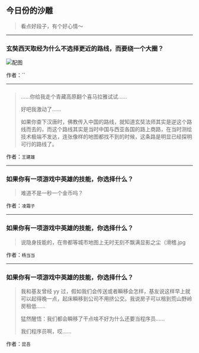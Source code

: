 ## 今日份的沙雕

> 看点好段子，有个好心情～


 
---

### 玄奘西天取经为什么不选择更近的路线，而要绕一个大圈？

> 



![配图](https://pic1.zhimg.com/50/58d03297b838a26e193f0f9a86c04758_hd.jpg)


作者：``

---

### 

> ……你给我走个青藏高原翻个喜马拉雅试试……
> 
> 好吧我激动了……
> 
> 如果你查下汉唐时，佛教传入中国的路线，就知道玄奘法师其实是逆这个路线而去的，而这个路线其实是当时中国与西亚各国的路上商路，在当时测绘技术极端不发达，连张像样的地图都找不到的时候，这条路是明显已经探明可行的路线了。


作者：`王建雄`

---

### 如果你有一项游戏中英雄的技能，你选择什么？

> 难道不是一秒一个金币吗？


作者：`凌霜子`

---

### 如果你有一项游戏中英雄的技能，你选择什么？

> 说隐身技能的，在帝都等城市地图上无时无刻不飘满显影之尘（滑稽.jpg


作者：`杨当当`

---

### 如果你有一项游戏中英雄的技能，你选择什么？

> 我和基友曾经 yy 过，假如我们会传送或者瞬移会怎样，基友说这样早上就可以起得晚一点，起床瞬移到公司不用挤公交。我说房子可以租到荒山野岭房租低……
> 
> 猛然醒悟：我们都会瞬移了干点啥不好为什么还要当程序员……
> 
> 我们程序员啊，哎……


作者：`昆吾`